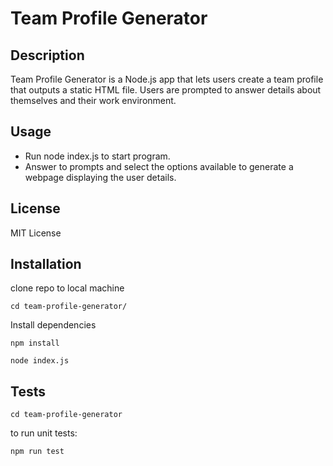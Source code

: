 # Team Profile Generator

## Description

Team Profile Generator is a Node.js app that lets users create a team profile that outputs a static HTML file.
Users are prompted to answer details about themselves and their work environment.

## Usage

- Run node index.js to start program.
- Answer to prompts and select the options available to generate a webpage displaying the user details.

## License

MIT License

## Installation

clone repo to local machine

```
cd team-profile-generator/
```

Install dependencies

```
npm install
```

```
node index.js
```

## Tests

```
cd team-profile-generator
```

to run unit tests:

```
npm run test
```
